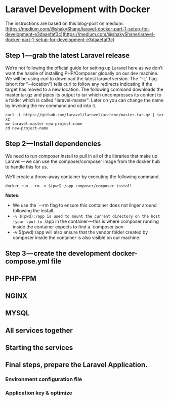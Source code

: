 # Laravel Development with Docker

The instructions are based on this blog-post on medium: [https://medium.com/@shakyShane/laravel-docker-part-1-setup-for-development-e3daaefaf3c](https://medium.com/@shakyShane/laravel-docker-part-1-setup-for-development-e3daaefaf3c)

## Step 1 — grab the latest Laravel release

We’re not following the official guide for setting up Laravel here as we don’t want the hassle of installing PHP/Composer globally on our dev machine.
We will be using curl to download the latest laravel version. The "-L" flag (short for "--location") tells curl to follow any redirects indicating if the target has moved to a new location. The following command downloads the master.tar.gz and pipes its output to tar which uncompresses its content to a folder which is called "laravel-master". Later on you can change the name by invoking the mv command and cd into it. 

```
curl -L https://github.com/laravel/laravel/archive/master.tar.gz | tar xz
mv laravel-master new-project-name
cd new-project-name
```


## Step 2 — Install dependencies

We need to run composer install to pull in all of the libraries that make up Laravel — we can use the composer/composer image from the docker hub to handle this for us.

We’ll create a throw-away container by executing the following command.

`docker run --rm -v $(pwd):/app composer/composer install`

**Notes:**

* We use the `--rm flag to ensure this container does not linger around following the install.
* `-v $(pwd):/app is used to mount the current directory on the host (your cpu) to `/app in the container — this is where composer running inside the container expects to find a `composer.json
* -v $(pwd):/app will also ensure that the vendor folder created by composer inside the container is also visible on our machine.

## Step 3 — create the development docker-compose.yml file



## PHP-FPM


## NGINX



## MYSQL


## All services together



## Starting the services




## Final steps, prepare the Laravel Application.


### Environment configuration file


### Application key & optimize





